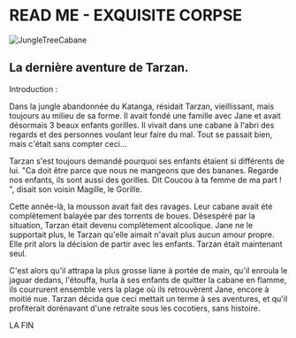 # READ ME - EXQUISITE CORPSE

![JungleTreeCabane](https://media-cdn.tripadvisor.com/media/vr-splice-j/05/90/a3/c4.jpg)

## La dernière aventure de Tarzan.

Introduction :

Dans la jungle abandonnée du Katanga, résidait Tarzan, vieillissant, mais toujours au milieu de sa forme. Il avait fondé une famille avec Jane et avait désormais 3 beaux enfants gorilles. Il vivait dans une cabane à l'abri des regards et des personnes voulant leur faire du mal. Tout se passait bien, mais c'était sans compter ceci...

Tarzan s'est toujours demandé pourquoi ses enfants étaient si différents de lui. "Ca doit être parce que nous ne mangeons que des bananes. Regarde nos enfants, ils sont aussi des gorilles. Dit Coucou à ta femme de ma part ! ", disait son voisin Magille, le Gorille.

Cette année-là, la mousson avait fait des ravages. Leur cabane avait été complètement balayée par des torrents de boues. Désespéré par la situation, Tarzan était devenu complètement alcoolique. Jane ne le supportait plus, le Tarzan qu'elle aimait n'avait plus aucun amour propre. Elle prit alors la décision de partir avec les enfants. Tarzan était maintenant seul.

C'est alors qu'il attrapa la plus grosse liane à portée de main, qu'il enroula le jaguar dedans, l'étouffa, hurla à ses enfants de quitter la cabane en flamme, ils courrurent ensemble vers la plage où ils retrouvèrent Jane, encore à moitié nue. Tarzan décida que ceci mettait un terme à ses aventures, et qu'il profiterait dorénavant d'une retraite sous les cocotiers, sans histoire.

LA FIN
